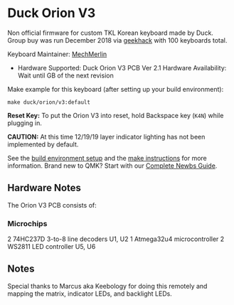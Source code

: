 # Duck Orion V3

Non official firmware for custom TKL Korean keyboard made by Duck.  
Group buy was run December 2018 via [geekhack](https://geekhack.org/index.php?topic=98581.0) with 100 keyboards total. 

Keyboard Maintainer: [MechMerlin](https://github.com/mechmerlin)  
* Hardware Supported: Duck Orion V3 PCB Ver 2.1
Hardware Availability: Wait until GB of the next revision

Make example for this keyboard (after setting up your build environment):

    make duck/orion/v3:default

**Reset Key:** To put the Orion V3 into reset, hold Backspace key (`K4N`) while plugging in. 

**CAUTION:** At this time 12/19/19 layer indicator lighting has not been implemented by default. 

See the [build environment setup](https://docs.qmk.fm/#/getting_started_build_tools) and the [make instructions](https://docs.qmk.fm/#/getting_started_make_guide) for more information. Brand new to QMK? Start with our [Complete Newbs Guide](https://docs.qmk.fm/#/newbs).

## Hardware Notes

The Orion V3 PCB consists of:

### Microchips
2 74HC237D 3-to-8 line decoders U1, U2
1 Atmega32u4 microcontroller
2 WS2811 LED controller U5, U6

## Notes
Special thanks to Marcus aka Keebology for doing this remotely and mapping the matrix, indicator LEDs, and backlight LEDs. 
